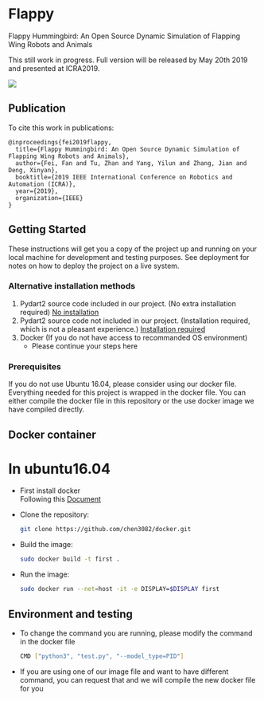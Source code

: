 # Flappy

Flappy Hummingbird: An Open Source Dynamic Simulation of Flapping Wing Robots and Animals

This still work in progress. Full version will be released by May 20th 2019 and presented at ICRA2019.

![](demo.gif)

## Publication

To cite this work in publications:

	@inproceedings{fei2019flappy,
	  title={Flappy Hummingbird: An Open Source Dynamic Simulation of Flapping Wing Robots and Animals},
	  author={Fei, Fan and Tu, Zhan and Yang, Yilun and Zhang, Jian and Deng, Xinyan},
	  booktitle={2019 IEEE International Conference on Robotics and Automation (ICRA)},
	  year={2019},
	  organization={IEEE}
	}

## Getting Started

These instructions will get you a copy of the project up and running on your local machine for development and testing purposes. See deployment for notes on how to deploy the project on a live system.

### Alternative installation methods
1. Pydart2 source code included in our project. (No extra installation required) 
	[No installation](https://github.com/chen3082/flappy)
2. Pydart2 source code not included in our project. (Installation required, which is not a pleasant experience.) 
	[Installation required](https://github.com/purdue-biorobotics/flappy)
3. Docker (If you do not have access to recommanded OS environment) 
	* Please continue your steps here
  
### Prerequisites
If you do not use Ubuntu 16.04, please consider using our docker file. Everything needed for this project is wrapped in the docker file. You can either compile the docker file in this repository or the use docker image we have compiled directly.


## Docker container
# In ubuntu16.04

* First install docker  
  Following this [Document](https://www.vultr.com/docs/installing-docker-ce-on-ubuntu-16-04)

* Clone the repository:
  ```zsh
  git clone https://github.com/chen3082/docker.git
  ```
* Build the image: 
  ```zsh
  sudo docker build -t first .  
  ```
* Run the image: 
  ```zsh
  sudo docker run --net=host -it -e DISPLAY=$DISPLAY first
  ```

## Environment and testing
* To change the command you are running, please modify the command in the docker file
  ```zsh
  CMD ["python3", "test.py", "--model_type=PID"]
  ```
 * If you are using one of our image file and want to have different command, you can request that and we will compile the new docker file for you
